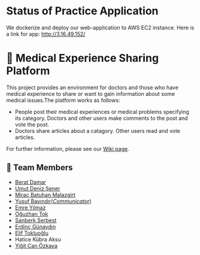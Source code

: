 # Status of Practice Application
We dockerize and deploy our web-application to AWS EC2 instance.
Here is a link for app: http://3.16.49.152/
# 🏥 Medical Experience Sharing Platform 

 This project provides an environment for doctors and those who have medical experience to share or want to gain information about some medical issues.The platform works as follows:
 * People post their medical experiences or medical problems specifying its category. Doctors and other users make comments to the post and vote the post.
 * Doctors share articles about a catagory. Other users read and vote articles.

For further information, please see our [Wiki page](https://github.com/bounswe/bounswe2022group4/wiki).
## 🐝  Team Members

  * [Berat Damar](https://github.com/bounswe/bounswe2022group4/wiki/Berat-Damar)
  * [Umut Deniz Şener](https://github.com/bounswe/bounswe2022group4/wiki/Umut-Deniz-%C5%9Eener)
  * [Miraç Batuhan Malazgirt](https://github.com/bounswe/bounswe2022group4/wiki/Mira%C3%A7-Batuhan-Malazgirt)
  * [Yusuf Bayındır(*Communicator*)](https://github.com/bounswe/bounswe2022group4/wiki/Yusuf-Bay%C4%B1nd%C4%B1r)
  * [Emre Yılmaz](https://github.com/bounswe/bounswe2022group4/wiki/Emre-Y%C4%B1lmaz)
  * [Oğuzhan Tok](https://github.com/bounswe/bounswe2022group4/wiki/O%C4%9Fuzhan-Tok)
  * [Sanberk Serbest](https://github.com/bounswe/bounswe2022group4/wiki/Sanberk-Serbest)
  * [Erdinç Günaydın](https://github.com/bounswe/bounswe2022group4/wiki/Erdinç-Günaydın)
  * [Elif Tokluoğlu](https://github.com/bounswe/bounswe2022group4/wiki/Elif-Tokluo%C4%9Flu)
  * Hatice Kübra Aksu
  * [Yiğit Can Özkaya](https://github.com/bounswe/bounswe2022group4/wiki/Yigit-Can-Ozkaya)

